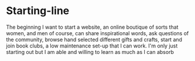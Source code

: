 # Starting-line
The beginning 
I want to start a website, an online boutique of sorts that women, and men of course, can share inspirational words, ask questions of the community,  browse hand selected different gifts and crafts, start and join book clubs, a low maintenance set-up that I can work. I'm only just starting out but I am able and willing to learn as much as I can absorb
